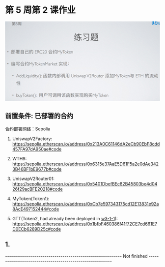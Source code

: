 # 第 5 周第 2 课作业
![w5-1](./IMG/Assignment_w5-2.png)
## 前置条件: 已部署的合约

合约部署网络：Sepolia

1. UniswapV2Factory: <br>
https://sepolia.etherscan.io/address/0x213A0C61146dA2eCb90EbF8cdd457FA97dA950ae#code<br>

2. WTH9:<br>
https://sepolia.etherscan.io/address/0x6315e37AaE5D61F5a2e0dAe3423B46BF1bE9677b#code<br>

3. UniswapV2Router01:<br>
https://sepolia.etherscan.io/address/0x5401DbefBEc82B45803be4d0426f29acBFE20218#code<br>

4. MyToken(Token1):<br>
https://sepolia.etherscan.io/address/0xCb7e597343175cd12E13831e92a8AcE497152444#code<br>

5. GTT(Token2, had already been deployed in [w3-1-1](https://github.com/GarenWoo/GarenHub/tree/main/w3-1-1)):<br>
https://sepolia.etherscan.io/address/0x1bfbF460386f41f72CE7cd661E7D0ECb6289D25c#code<br>

## 1. 

-----------------------------------------------------------  Not finished  -----------------------------------------------------------

